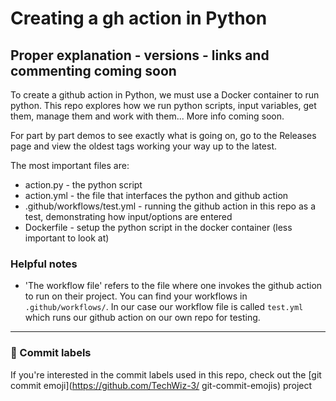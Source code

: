 # Creating a gh action in Python
## Proper explanation - versions - links and commenting coming soon

To create a github action in Python, we must use a Docker container to run python. This repo explores how we run python scripts, input variables, get them, manage them and work with them... More info coming soon.  

For part by part demos to see exactly what is going on, go to the Releases page and view the oldest tags working your way up to the latest.


The most important files are:
- action.py - the python script
- action.yml - the file that interfaces the python and github action
- .github/workflows/test.yml - running the github action in this repo as a test, demonstrating how input/options are entered
- Dockerfile - setup the python script in the docker container (less important to look at)

### Helpful notes
* 'The workflow file' refers to the file where one invokes the github action to run on their project. You can find your workflows in `.github/workflows/`. In our case our workflow file is called `test.yml` which runs our github action on our own repo for testing. 

---
### 🎉 Commit labels
If you're interested in the commit labels used in this repo, check out the [git commit emoji](https://github.com/TechWiz-3/       git-commit-emojis) project
